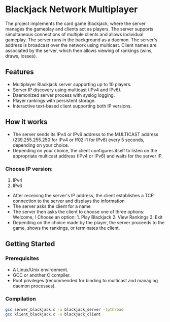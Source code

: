 # Blackjack Network Multiplayer

The project implements the card game Blackjack, where the server manages the gameplay and clients act as players. The server supports simultaneous connections of multiple clients and allows individual gameplay. The server runs in the background as a daemon. The server's address is broadcast over the network using multicast. Client names are associated by the server, which then allows viewing of rankings (wins, draws, losses).


## Features
- Multiplayer Blackjack server supporting up to 10 players.
- Server IP discovery using multicast (IPv4 and IPv6).
- Daemonized server process with syslog logging.
- Player rankings with persistent storage.
- Interactive text-based client supporting both IP versions.

## How it works

- The server sends its IPv4 or IPv6 address to the MULTICAST address (239.255.255.250 for IPv4 or ff02::1 for IPv6) every 5 seconds, depending on your choice.
- Depending on your choice, the client configures itself to listen on the appropriate multicast address (IPv4 or IPv6) and waits for the server IP.

### Choose IP version:
1. IPv4
3. IPv6

- After receiving the server's IP address, the client establishes a TCP connection to the server and displays the information
- The server asks the client for a name
- The server then asks the client to choose one of three options:
  Welcome, <name>! Choose an option: 1. Play Blackjack 2. View Rankings 3. Exit
- Depending on the choice made by the player, the server proceeds to the game, shows the rankings, or terminates the client.

## Getting Started

### Prerequisites
- A Linux/Unix environment.
- GCC or another C compiler.
- Root privileges (recommended for binding to multicast and managing daemon processes).

### Compilation
```bash
gcc serwer_blackjack.c -o blackjack_server -lpthread
gcc klient_blackjack.c -o blackjack_client
